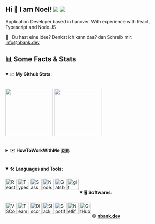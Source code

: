 ## Hi 👋 I am Noel! ![](https://komarev.com/ghpvc/?username=noelbank&color=4d2860) ![](https://hit.yhype.me/github/profile?user_id=24194246)

Application Developer based in hanover. With experience with React, Typescript and Node.JS

📧&nbsp;&nbsp; Du hast eine Idee? Denkst ich kann das? dan Schreib mir: 	<a href="mailto:info@nbank.dev">info@nbank.dev</a>


## 📊 Some Facts &amp; Stats

<details open>
 <summary> 📈  <b>My Github Stats</b>: </summary>
<br />
<p align = "left">
  <img height="150em" src="https://github-readme-stats.vercel.app/api/?username=noelbank&theme=react&count_private=true&include_all_commits=true" />
  <img height="150em" src="https://github-readme-stats.vercel.app/api/top-langs?username=noelbank&show_icons=true&theme=react&count_private=true&layout=compact&hide=java,html,handlebars" />
</p>
</details>
<br />
<details>
 <summary> ✉️  <b>HowToWorkWithMe 🇩🇪</b>: </summary>
<br />

<ul>
<li><b>Intro</b> –– <i>Bei Neoskop bin ich seit August 2018. Dort habe ich meine Asubilung angefangen und Arbeite nun als Application Developer. Im Team habe ich einiges an Verantwortung ganz egal ob es Deployments sind, neue dinge Entwickelt werden müssen, das On-Boarding neuer Kollegen oder planen von Events.
<br />
Dazu passend mein lieblings Zitat:</i>
<br />
<br />

> <i>Die Jungs von der Straße sind mir heilig.</i> <br />
> <b>&nbsp;&nbsp;Harald Krull <br />
> &nbsp;&nbsp;Kaptäin zur See </b>
</li>

<br />

<li><b>So definiere ich Erfolg</b> –– <i>
Für mich bedeutet es "gut im Job" zu sein wenn ich meine Arbeit in der geschätzten Zeit, nach bestem gewissen und möglichkeiten abgeben zukönnen. In dem ich mein gesammeltes Wissen und meine bisherigen "fehler" zur hilfe nehme.</i>
</li>

<br />

<li>
<b>So kommuniziere ich</b> –– <i>
Ich denke meine Kollegen &amp;' Freunde würden mich in meiner Art zu Kommunizieren sehr offen und direkt einschätzen. Man sollte meine direkte Art nicht immer sofort persönlich nehmen, da ich gerne mal dinge nicht so meine wie ich diese ausspreche. Für mich ist es schwer Kritik und probleme ohne das ein oder andere 🍻 (genussmittel) anzusprechen. Ich höre meinem Team gerne und so oft wie möglich zu.
Für mich ist eine direkte <b>face-to-face</b> Kommunikation am liebsten, den Mimik und Gestik des gegnübers Wahrnehmen zukönnen löst so manch ein missverständnis. Außerhalb meiner Arbeitszeiten kann man mich eigentlich immer erreichen, ob ich Antworte ist was anderes 😝. Sollte es jedoch Dringend sein oder jemand weiß nicht weiter helfe ich natürlich gerne.</i></li>

<br />

<li>
<b>Diese Dinge an mir könnten dich nerven</b> –– <i>
Da gibt es ein paar dinge, ob meine direkte /- offene Art, meinen nicht so ganz deutlichen Witzen. Meine Art an ein Problem heranzugehen ist nicht die üblichste aber trotzdem ist sie praktikabel 🙂</i>
</li>

<br />

<li>
<b>So verlierst oder gewinnst du mein Vertrauen</b> ––<i>
Um mein Vertrauen zu verdienen solltest <b>du</b> einfach <b>du</b> sein! Bitte verstell dich nicht sondern sei du selbst. Mein trigger punkt ist es wenn man sich nicht verantworlich fühlt und dinge einfach liegen lässt. Ich erwarte von anderen das man verantwortung übernimmt und versucht dinge die man nicht versteht kritisch zu hinterfragen. </i></li>
<br />

<li>
<b>Das sind meine Stärken</b> –– <i>
Meine Leidenschaft liegt ganz klar darin schöne, nützliche und brauchbare Anwendungen zu entwickeln. Mit meiner offenen Art helfe ich gerne dort wo ich kann ob es beim <u>Feierabend Säuferchen 🍻🍹</u> ist, bei Planen und umsetzen von Team Event's oder einfach ein Offenes Ohr mit guten vorschlägen damit unterstütze ich das Wir und somit mein Team. </i>
</li>
<br />

<li>
<b>Hier habe ich noch Luft nach oben</b> –– 
<i>
Ich könnte noch mehr verantwortung übernhemen und mein wissen noch besser mit meinen Kollegen Teilen. Außerdem möchte ich mich in meiner Freizeit mehr mit neuen Technologien berschäftigen um meinen wissenshorizont erweitern zu können. Dabei kann mich auch unterstützen in dem man mir Tipp's und Trick's gibt. 
</i></li>
</ul>

</details>
<br />
<br />

<details open>
 <summary> 🛠️   <b>Languages and Tools</b>: </summary>
<br />
<a href="#" target="_blank"><img align="left" alt="React" width="36px" src="https://cdn.nbank.dev/images/react.png" /></a>
<a href="#" target="_blank"><img align="left" alt="Typescript" width="36px" src="https://cdn.nbank.dev/images/typescript.svg" /></a>
<a href="#" target="_blank"><img align="left" alt="Sass" width="36px" src="https://cdn.nbank.dev/images/sass.png" /></a>
<a href="#" target="_blank"><img align="left" alt="Node.JS" width="36px" src="https://cdn.nbank.dev/images/node.png" /></a>
<a href="#" target="_blank"><img align="left" alt="GatsbyJS" width="36px" src="https://cdn.nbank.dev/images/gatsby.svg" /></a>
<a href="#" target="_blank"> <img align="left" alt="git" width="36px" src="https://cdn.nbank.dev/images/git.png"/></a>
</details>
<br />
<br />


<details open>
 <summary> 🖥️   <b>Softwares</b>: </summary>
<br>
<a href="#" target="_blank"><img align="left" alt="VSCode" width="36px" src="https://cdn.nbank.dev/images/vscode.png" /></a>
<a href="#" target="_blank"><img align="left" alt="Teamspeak" width="36px" src="https://cdn.nbank.dev/images/teamspeak.png" /></a>
<a href="#" target="_blank"><img align="left" alt="Discord" width="36px" src="https://cdn.nbank.dev/images/discord.png" /></a>
<a href="#" target="_blank"><img align="left" alt="Slack" width="36px" src="https://cdn.nbank.dev/images/slack.png" /></a>
<a href="#" target="_blank"><img align="left" alt="Spotify" width="36px" src="https://cdn.nbank.dev/images/spotify.png" /></a>
<a href="#" target="_blank"><img align="left" alt="Netlify" width="36px" src="https://cdn.nbank.dev/images/netlify.png" /></a>
<a href="https://github.com/noelbank/" target="_blank"> <img align="left" alt="GitHub" width="36px" src="https://cdn.nbank.dev/images/github.png"/></a>
</details>



<br />
<br />
© <a href="https://nbank.dev"><b>nbank.dev</b></a>
